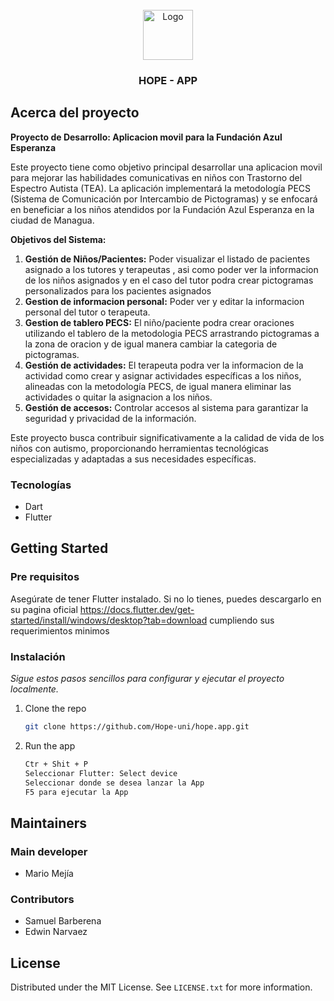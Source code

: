 <!-- PROJECT LOGO -->
<br />
<div align="center">
  <a href="https://github.com/othneildrew/Best-README-Template">
    <img src="https://avatars.githubusercontent.com/u/158122848?s=400&u=175d02c6e0d435be1bae60e66ddeff812b974eab&v=4" alt="Logo" width="80" height="80">
  </a>
 
  <h3 align="center">HOPE - APP</h3>
  
</div>

<!-- ABOUT THE PROJECT -->

## Acerca del proyecto

**Proyecto de Desarrollo: Aplicacion movil para la Fundación Azul Esperanza**

Este proyecto tiene como objetivo principal desarrollar una aplicacion movil para mejorar las habilidades comunicativas en niños con Trastorno del Espectro Autista (TEA). La aplicación implementará la metodología PECS (Sistema de Comunicación por Intercambio de Pictogramas) y se enfocará en beneficiar a los niños atendidos por la Fundación Azul Esperanza en la ciudad de Managua.

**Objetivos del Sistema:**

1. **Gestión de Niños/Pacientes:** Poder visualizar el listado de pacientes asignado a los tutores y terapeutas , asi como poder ver la informacion de los niños asignados y en el caso del tutor podra crear pictogramas personalizados para los pacientes asignados
2. **Gestion de informacion personal:** Poder ver y editar la informacion personal del tutor o terapeuta.
3. **Gestion de tablero PECS:** El niño/paciente podra crear oraciones utilizando el tablero de la metodologia PECS arrastrando pictogramas a la zona de oracion y de igual manera cambiar la categoria de pictogramas.
4. **Gestión de actividades:** El terapeuta podra ver la informacion de la actividad como crear y asignar actividades específicas a los niños, alineadas con la metodología PECS, de igual manera eliminar las actividades o quitar la asignacion a los niños.
5. **Gestión de accesos:** Controlar accesos al sistema para garantizar la seguridad y privacidad de la información.

Este proyecto busca contribuir significativamente a la calidad de vida de los niños con autismo, proporcionando herramientas tecnológicas especializadas y adaptadas a sus necesidades específicas.

### Tecnologías

- Dart
- Flutter

<!-- GETTING STARTED -->

## Getting Started

### Pre requisitos

Asegúrate de tener Flutter instalado. Si no lo tienes, puedes descargarlo en su pagina oficial https://docs.flutter.dev/get-started/install/windows/desktop?tab=download cumpliendo sus requerimientos minimos

### Instalación

_Sigue estos pasos sencillos para configurar y ejecutar el proyecto localmente._

1. Clone the repo

   ```sh
   git clone https://github.com/Hope-uni/hope.app.git
   ```

2. Run the app
   ```bash
   Ctr + Shit + P
   Seleccionar Flutter: Select device
   Seleccionar donde se desea lanzar la App
   F5 para ejecutar la App
   ```

<!-- Maintainers -->

## Maintainers

### Main developer

- Mario Mejía

### Contributors

- Samuel Barberena
- Edwin Narvaez

<!-- LICENSE -->

## License

Distributed under the MIT License. See `LICENSE.txt` for more information.
